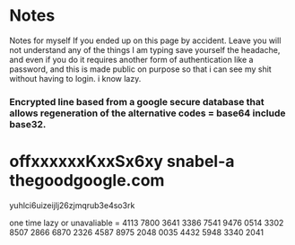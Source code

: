 # Notes
Notes for myself
If you ended up on this page by accident.
Leave you will not understand any of the things I am typing save yourself the headache, and even if you do it requires another form of authentication like a password, and this is made public on purpose so that i can see my shit without having to login. i know lazy.

### Encrypted line based from a google secure database that allows regeneration of the alternative codes = base64 include base32.
offxxxxxxKxxSx6xy snabel-a thegoodgoogle.com
=
yuhlci6uizeijlj26zjmqrub3e4so3rk


one time lazy or unavaliable =
    4113 7800
    3641 3386
    7541 9476
    0514 3302
    8507 2866
    6870 2326
    4587 8975
    2048 0035
    4432 5948
    3340 2041


